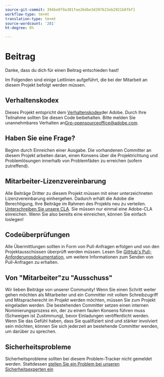 ```yaml
---
source-git-commit: 394be8f9a301fae26dbe3d397623eb2921b8fbf1
workflow-type: tm+mt
translation-type: tm+mt
source-wordcount: '281'
ht-degree: 0%

---
```

# Beitrag

Danke, dass du dich für einen Beitrag entschieden hast!

Im Folgenden sind einige Leitlinien aufgeführt, die bei der Mitarbeit an diesem Projekt befolgt werden müssen.

## Verhaltenskodex

Dieses Projekt entspricht dem [Verhaltenskodex](code-of-conduct.md)der Adobe. Durch Ihre Teilnahme sollten Sie diesen Code beibehalten. Bitte melden Sie unannehmbares Verhalten an[Grp-opensourceoffice@adobe.com](mailto:Grp-opensourceoffice@adobe.com).

## Haben Sie eine Frage?

Beginn durch Einreichen einer Ausgabe. Die vorhandenen Committer an diesem Projekt arbeiten daran, einen Konsens über die Projektrichtung und Problemlösungen innerhalb von Problemfäden zu erreichen (sofern zutreffend).

## Mitarbeiter-Lizenzvereinbarung

Alle Beiträge Dritter zu diesem Projekt müssen mit einer unterzeichneten Lizenzvereinbarung einhergehen. Dadurch erhält die Adobe die Berechtigung, Ihre Beiträge im Rahmen des Projekts neu zu verteilen. [Unterschreiben Sie unsere CLA](http://opensource.adobe.com/cla.html). Sie müssen nur einmal eine Adobe-CLA einreichen. Wenn Sie also bereits eine einreichen, können Sie einfach loslegen!

## Codeüberprüfungen

Alle Übermittlungen sollten in Form von Pull-Anfragen erfolgen und von den Projektausschüssen überprüft werden müssen. Lesen Sie [GitHub&#39;s Pull-Anforderungsdokumentation](https://help.github.com/articles/about-pull-requests/), um weitere Informationen zum Senden von Pull-Anfragen zu erhalten.

<!--
Lastly, please follow the [pull request template](PULL_REQUEST_TEMPLATE.md) when
submitting a pull request!
-->

## Von &quot;Mitarbeiter&quot;zu &quot;Ausschuss&quot;

Wir lieben Beiträge von unserer Community! Wenn Sie einen Schritt weiter gehen möchten als Mitarbeiter und ein Committer mit vollem Schreibzugriff und Mitspracherecht im Projekt werden möchten, müssen Sie zum Projekt eingeladen werden. Die bestehenden Committer setzen einen internen Nominierungsprozess ein, der zu einem faulen Konsens führen muss (Schweigen ist Zustimmung), bevor Einladungen veröffentlicht werden. Wenn Sie das Gefühl haben, dass Sie qualifiziert sind und stärker involviert sein möchten, können Sie sich jederzeit an bestehende Committer wenden, um darüber zu sprechen.

## Sicherheitsprobleme

Sicherheitsprobleme sollten bei diesem Problem-Tracker nicht gemeldet werden. Stattdessen [stellen Sie ein Problem bei unseren Sicherheitsexperten ein](https://helpx.adobe.com/security/alertus.html)
